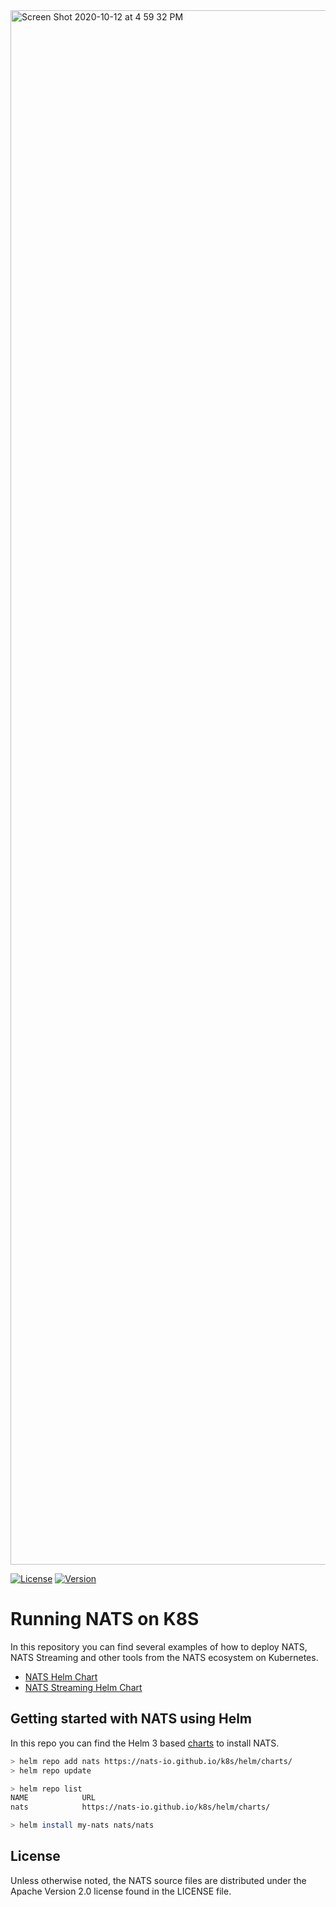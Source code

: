 <img width="2487" alt="Screen Shot 2020-10-12 at 4 59 32 PM" src="https://user-images.githubusercontent.com/26195/95800603-99d95f00-0cac-11eb-968b-f3e4dde3ff8d.png">

[![License][License-Image]][License-Url]
[![Version](https://d25lcipzij17d.cloudfront.net/badge.svg?id=go&type=5&v=0.13.0)](https://github.com/nats-io/k8s/releases/tag/v0.13.0)

[License-Url]: https://www.apache.org/licenses/LICENSE-2.0
[License-Image]: https://img.shields.io/badge/License-Apache2-blue.svg

# Running NATS on K8S

In this repository you can find several examples of how to deploy NATS, NATS Streaming 
and other tools from the NATS ecosystem on Kubernetes.

- [NATS Helm Chart](https://github.com/nats-io/k8s/tree/main/helm/charts/nats#jetstream)
- [NATS Streaming Helm Chart](https://github.com/nats-io/k8s/tree/main/helm/charts/stan)

## Getting started with NATS using Helm

In this repo you can find the Helm 3 based [charts](https://github.com/nats-io/k8s/tree/main/helm/charts) to install NATS.

```sh
> helm repo add nats https://nats-io.github.io/k8s/helm/charts/
> helm repo update

> helm repo list
NAME          	URL 
nats          	https://nats-io.github.io/k8s/helm/charts/

> helm install my-nats nats/nats
```

## License

Unless otherwise noted, the NATS source files are distributed
under the Apache Version 2.0 license found in the LICENSE file.
